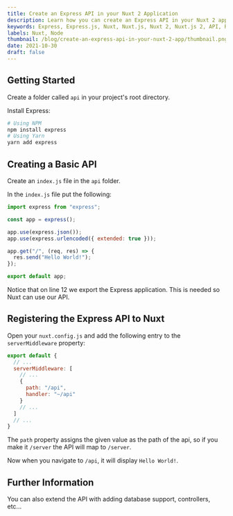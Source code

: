 ```yaml
---
title: Create an Express API in your Nuxt 2 Application
description: Learn how you can create an Express API in your Nuxt 2 application.
keywords: Express, Express.js, Nuxt, Nuxt.js, Nuxt 2, Nuxt.js 2, API, REST, Node, Node.js
labels: Nuxt, Node
thumbnail: /blog/create-an-express-api-in-your-nuxt-2-app/thumbnail.png
date: 2021-10-30
draft: false
---
```


## Getting Started

Create a folder called `api` in your project's root directory.

Install Express:

```bash [terminal]
# Using NPM
npm install express
# Using Yarn
yarn add express
```

## Creating a Basic API

Create an `index.js` file in the `api` folder.

In the `index.js` file put the following:

```js [api/index.js]
import express from "express";

const app = express();

app.use(express.json());
app.use(express.urlencoded({ extended: true }));

app.get("/", (req, res) => {
  res.send("Hello World!");
});

export default app;
```

Notice that on line 12 we export the Express application. This is needed so Nuxt can use our API.

## Registering the Express API to Nuxt

Open your `nuxt.config.js` and add the following entry to the `serverMiddleware` property:

```js [nuxt.config.js]
export default {
  // ...
  serverMiddleware: [
    // ...
    {
      path: "/api",
      handler: "~/api"
    }
    // ...
  ]
  // ...
}
```

The `path` property assigns the given value as the path of the api, so if you make it `/server` the API will map to `/server`.

Now when you navigate to `/api`, it will display `Hello World!`.

## Further Information

You can also extend the API with adding database support, controllers, etc...